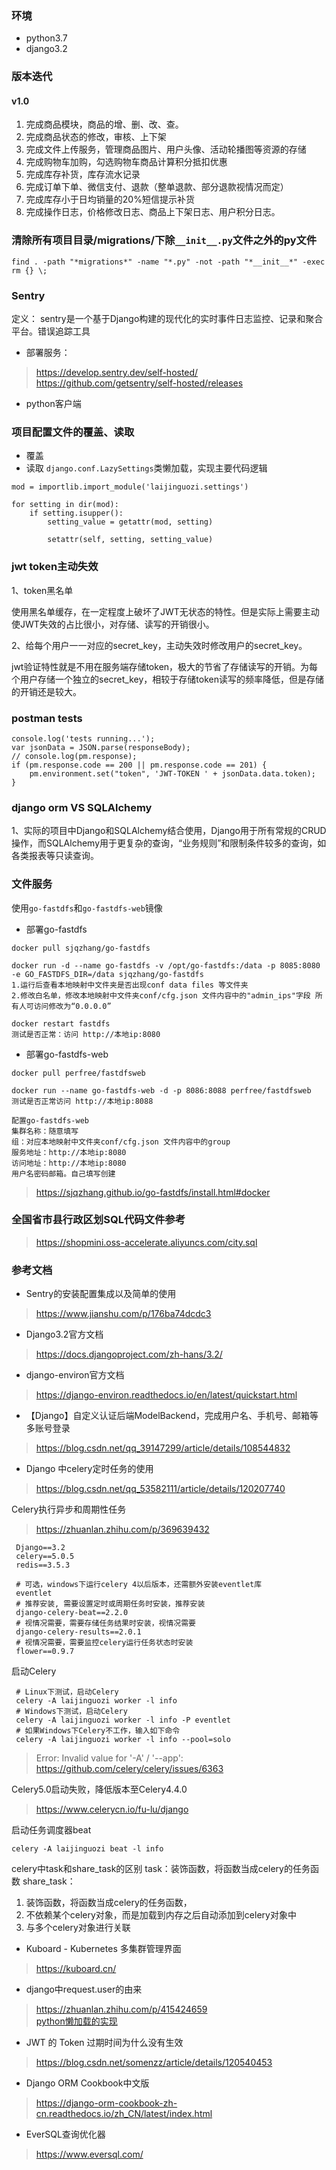 ### 环境
- python3.7
- django3.2

### 版本迭代
#### v1.0
1. 完成商品模块，商品的增、删、改、查。
2. 完成商品状态的修改，审核、上下架
3. 完成文件上传服务，管理商品图片、用户头像、活动轮播图等资源的存储
4. 完成购物车加购，勾选购物车商品计算积分抵扣优惠
5. 完成库存补货，库存流水记录
6. 完成订单下单、微信支付、退款（整单退款、部分退款视情况而定）
7. 完成库存小于日均销量的20%短信提示补货
8. 完成操作日志，价格修改日志、商品上下架日志、用户积分日志。


### 清除所有项目目录/migrations/下除`__init__.py`文件之外的py文件
```
find . -path "*migrations*" -name "*.py" -not -path "*__init__*" -exec rm {} \;
```


### Sentry
定义： sentry是一个基于Django构建的现代化的实时事件日志监控、记录和聚合平台。错误追踪工具
- 部署服务：
> https://develop.sentry.dev/self-hosted/  
> https://github.com/getsentry/self-hosted/releases

- python客户端


### 项目配置文件的覆盖、读取
- 覆盖
- 读取
`django.conf.LazySettings`类懒加载，实现主要代码逻辑
```
mod = importlib.import_module('laijinguozi.settings')

for setting in dir(mod):
    if setting.isupper():
        setting_value = getattr(mod, setting)

        setattr(self, setting, setting_value)
```


### jwt token主动失效
1、token黑名单

使用黑名单缓存，在一定程度上破坏了JWT无状态的特性。但是实际上需要主动使JWT失效的占比很小，对存储、读写的开销很小。

2、给每个用户一一对应的secret_key，主动失效时修改用户的secret_key。

jwt验证特性就是不用在服务端存储token，极大的节省了存储读写的开销。为每个用户存储一个独立的secret_key，相较于存储token读写的频率降低，但是存储的开销还是较大。


### postman tests
```
console.log('tests running...');
var jsonData = JSON.parse(responseBody);
// console.log(pm.response);
if (pm.response.code == 200 || pm.response.code == 201) {
    pm.environment.set("token", 'JWT-TOKEN ' + jsonData.data.token);
}
```

### django orm VS SQLAlchemy
1、实际的项目中Django和SQLAlchemy结合使用，Django用于所有常规的CRUD操作，而SQLAlchemy用于更复杂的查询，“业务规则”和限制条件较多的查询，如各类报表等只读查询。


### 文件服务
使用`go-fastdfs`和`go-fastdfs-web`镜像
- 部署go-fastdfs
```
docker pull sjqzhang/go-fastdfs

docker run -d --name go-fastdfs -v /opt/go-fastdfs:/data -p 8085:8080 -e GO_FASTDFS_DIR=/data sjqzhang/go-fastdfs
1.运行后查看本地映射中文件夹是否出现conf data files 等文件夹
2.修改白名单，修改本地映射中文件夹conf/cfg.json 文件内容中的"admin_ips"字段 所有人可访问修改为“0.0.0.0”

docker restart fastdfs
测试是否正常：访问 http://本地ip:8080
```

- 部署go-fastdfs-web
```
docker pull perfree/fastdfsweb

docker run --name go-fastdfs-web -d -p 8086:8088 perfree/fastdfsweb
测试是否正常访问 http://本地ip:8088 

配置go-fastdfs-web
集群名称：随意填写
组：对应本地映射中文件夹conf/cfg.json 文件内容中的group
服务地址：http://本地ip:8080
访问地址：http://本地ip:8080
用户名密码邮箱。自己填写创建
```
> https://sjqzhang.github.io/go-fastdfs/install.html#docker


### 全国省市县行政区划SQL代码文件参考
> https://shopmini.oss-accelerate.aliyuncs.com/city.sql

### 参考文档
- Sentry的安装配置集成以及简单的使用
> https://www.jianshu.com/p/176ba74dcdc3

- Django3.2官方文档
> https://docs.djangoproject.com/zh-hans/3.2/

- django-environ官方文档
> https://django-environ.readthedocs.io/en/latest/quickstart.html

- 【Django】自定义认证后端ModelBackend，完成用户名、手机号、邮箱等多账号登录
> https://blog.csdn.net/qq_39147299/article/details/108544832

- Django 中celery定时任务的使用
> https://blog.csdn.net/qq_53582111/article/details/120207740

Celery执行异步和周期性任务
> https://zhuanlan.zhihu.com/p/369639432

```
 Django==3.2
 celery==5.0.5
 redis==3.5.3
 
 # 可选，windows下运行celery 4以后版本，还需额外安装eventlet库
 eventlet 
 # 推荐安装, 需要设置定时或周期任务时安装，推荐安装
 django-celery-beat==2.2.0
 # 视情况需要，需要存储任务结果时安装，视情况需要
 django-celery-results==2.0.1
 # 视情况需要，需要监控celery运行任务状态时安装
 flower==0.9.7
```
启动Celery
```
 # Linux下测试，启动Celery
 celery -A laijinguozi worker -l info
 # Windows下测试，启动Celery
 celery -A laijinguozi worker -l info -P eventlet
 # 如果Windows下Celery不工作，输入如下命令
 celery -A laijinguozi worker -l info --pool=solo
```
> Error: Invalid value for '-A' / '--app':
> https://github.com/celery/celery/issues/6363

Celery5.0启动失败，降低版本至Celery4.4.0
> https://www.celerycn.io/fu-lu/django

启动任务调度器beat
```
celery -A laijinguozi beat -l info
```

celery中task和share_task的区别
task：装饰函数，将函数当成celery的任务函数
share_task：
1. 装饰函数，将函数当成celery的任务函数，
2. 不依赖某个celery对象，而是加载到内存之后自动添加到celery对象中
3. 与多个celery对象进行关联


- Kuboard - Kubernetes 多集群管理界面
> https://kuboard.cn/

- django中request.user的由来
> https://zhuanlan.zhihu.com/p/415424659  
> [python懒加载的实现](https://blog.csdn.net/willluckysmile/article/details/111386643)

- JWT 的 Token 过期时间为什么没有生效
> https://blog.csdn.net/somenzz/article/details/120540453

- Django ORM Cookbook中文版
> https://django-orm-cookbook-zh-cn.readthedocs.io/zh_CN/latest/index.html


- EverSQL查询优化器
> https://www.eversql.com/
